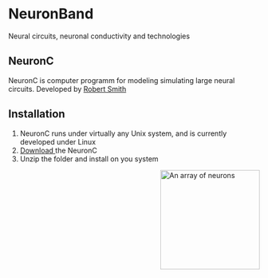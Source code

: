 # NeuronBand
Neural circuits, neuronal conductivity and technologies


<h2> NeuronC </h2>
NeuronC is computer programm for modeling simulating large neural circuits.
Developed by <a href="http://retina.anatomy.upenn.edu/~rob/"> Robert Smith </a>


<h2> Installation </h2>

1. NeuronC runs under virtually any Unix system, and is currently developed under Linux
2. <a href="http://vrc.med.upenn.edu/files/nc.tgz"> Download </a> the NeuronC
3. Unzip the folder and install on you system

<img style="-webkit-user-select: none; cursor: zoom-in;" src="http://retina.anatomy.upenn.edu/~rob/spike_gen.png" alt="An array of neurons" title="Program features" align="right" data-canonical-src="http://retina.anatomy.upenn.edu/~rob/spike_gen.png" style="max-width:10%;" width="199" height="199">

